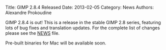 Title: GIMP 2.8.4 Released
Date: 2013-02-05
Category: News
Authors: Alexandre Prokoudine

GIMP 2.8.4 is out! This is a release in the stable GIMP 2.8 series, featuring lots of bug fixes and translation updates. For the complete list of changes please see the [NEWS](http://git.gnome.org/browse/gimp/plain/NEWS?h=gimp-2-8) file.

Pre-built binaries for Mac will be available soon.
